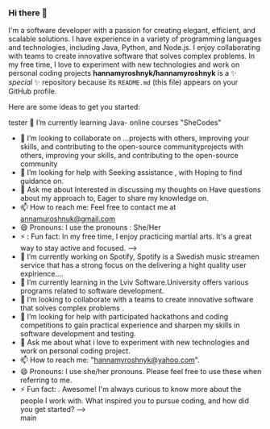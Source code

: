 ### Hi there 👋
 I'm a software developer with a passion for creating elegant, efficient, and scalable solutions. I have experience in a variety of programming languages and technologies, including Java, Python, and Node.js. I enjoy collaborating with teams to create innovative software that solves complex problems. In my free time, I love to experiment with new technologies and work on personal coding projects
**hannamyroshnyk/hannamyroshnyk** is a ✨ _special_ ✨ repository because its `README.md` (this file) appears on your GitHub profile.

Here are some ideas to get you started:

 tester
🌱 I’m currently learning Java- online courses "SheCodes"
- 👯 I’m looking to collaborate on ...projects with others, improving your skills, and contributing to the open-source communityprojects with others, improving your skills, and contributing to the open-source community
- 🤔 I’m looking for help with Seeking assistance , with
Hoping to find guidance on.
- 💬 Ask me about Interested in discussing my thoughts on
 Have questions about my approach to,
 Eager to share my knowledge on.
- 📫 How to reach me: Feel free to contact me at annamuroshnuk@gmail.com
- 😄 Pronouns: I use the pronouns : She/Her
- ⚡ : Fun fact: In my free time, I enjoy practicing martial arts. It's a great way to stay active and focused.
-->
- 🔭 I’m currently working on Spotify, Spotify is a Swedish music streamen service that has a strong focus on the delivering a hight quality user expirience....
- 🌱 I’m currently learning in  the Lviv Software.University offers various programs related to software development.
- 👯 I’m looking to collaborate with a teams to create innovative software that solves complex problems .
- 🤔 I’m looking for help with participated hackathons and coding competitions to gain practical experience and sharpen my skills in software development and testing.
- 💬 Ask me about what i love to experiment with new technologies and work on personal coding project.
- 📫 How to reach me: "hannamyroshnyk@yahoo.com".
- 😄 Pronouns: I use she/her pronouns. Please feel free to use these when referring to me.
- ⚡ Fun fact: . Awesome! I'm always curious to know more about the people I work with. What inspired you to pursue coding, and how did you get started?
-->  
 main
